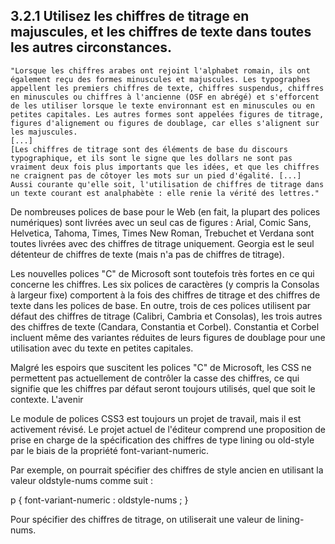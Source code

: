 ## 3.2.1 Utilisez les chiffres de titrage en majuscules, et les chiffres de texte dans toutes les autres circonstances.

    "Lorsque les chiffres arabes ont rejoint l'alphabet romain, ils ont également reçu des formes minuscules et majuscules. Les typographes appellent les premiers chiffres de texte, chiffres suspendus, chiffres en minuscules ou chiffres à l'ancienne (OSF en abrégé) et s'efforcent de les utiliser lorsque le texte environnant est en minuscules ou en petites capitales. Les autres formes sont appelées figures de titrage, figures d'alignement ou figures de doublage, car elles s'alignent sur les majuscules.
    [...]
    [Les chiffres de titrage sont des éléments de base du discours typographique, et ils sont le signe que les dollars ne sont pas vraiment deux fois plus importants que les idées, et que les chiffres ne craignent pas de côtoyer les mots sur un pied d'égalité. [...] Aussi courante qu'elle soit, l'utilisation de chiffres de titrage dans un texte courant est analphabète : elle renie la vérité des lettres."

De nombreuses polices de base pour le Web (en fait, la plupart des polices numériques) sont livrées avec un seul cas de figures : Arial, Comic Sans, Helvetica, Tahoma, Times, Times New Roman, Trebuchet et Verdana sont toutes livrées avec des chiffres de titrage uniquement. Georgia est le seul détenteur de chiffres de texte (mais n'a pas de chiffres de titrage).

Les nouvelles polices "C" de Microsoft sont toutefois très fortes en ce qui concerne les chiffres. Les six polices de caractères (y compris la Consolas à largeur fixe) comportent à la fois des chiffres de titrage et des chiffres de texte dans les polices de base. En outre, trois de ces polices utilisent par défaut des chiffres de titrage (Calibri, Cambria et Consolas), les trois autres des chiffres de texte (Candara, Constantia et Corbel). Constantia et Corbel incluent même des variantes réduites de leurs figures de doublage pour une utilisation avec du texte en petites capitales.

Malgré les espoirs que suscitent les polices "C" de Microsoft, les CSS ne permettent pas actuellement de contrôler la casse des chiffres, ce qui signifie que les chiffres par défaut seront toujours utilisés, quel que soit le contexte.
L'avenir

Le module de polices CSS3 est toujours un projet de travail, mais il est activement révisé. Le projet actuel de l'éditeur comprend une proposition de prise en charge de la spécification des chiffres de type lining ou old-style par le biais de la propriété font-variant-numeric.

Par exemple, on pourrait spécifier des chiffres de style ancien en utilisant la valeur oldstyle-nums comme suit :

p {
  font-variant-numeric : oldstyle-nums ;
}

Pour spécifier des chiffres de titrage, on utiliserait une valeur de lining-nums.